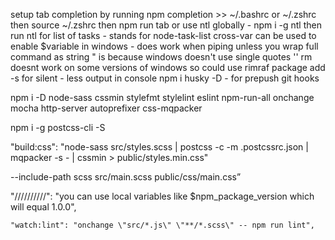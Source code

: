 setup tab completion by running npm completion >> ~/.bashrc or ~/.zshrc then source ~/.zshrc then npm run tab
or use ntl globally - npm i -g ntl then run ntl for list of tasks - stands for node-task-list
cross-var can be used to enable $variable in windows - does work when piping unless you wrap full command as string
\" is because windows doesn't use single quotes ''
rm doesnt work on some versions of windows so could use rimraf package
add -s for silent - less output in console
npm i husky -D - for prepush git hooks

npm i -D node-sass cssmin stylefmt stylelint eslint npm-run-all onchange mocha http-server autoprefixer css-mqpacker

npm i -g postcss-cli -S


"build:css": "node-sass src/styles.scss | postcss -c -m .postcssrc.json | mqpacker -s - | cssmin > public/styles.min.css"

--include-path scss src/main.scss   public/css/main.css”

"//////////": "you can use local variables like $npm_package_version which will equal 1.0.0",


    "watch:lint": "onchange \"src/*.js\" \"**/*.scss\" -- npm run lint",